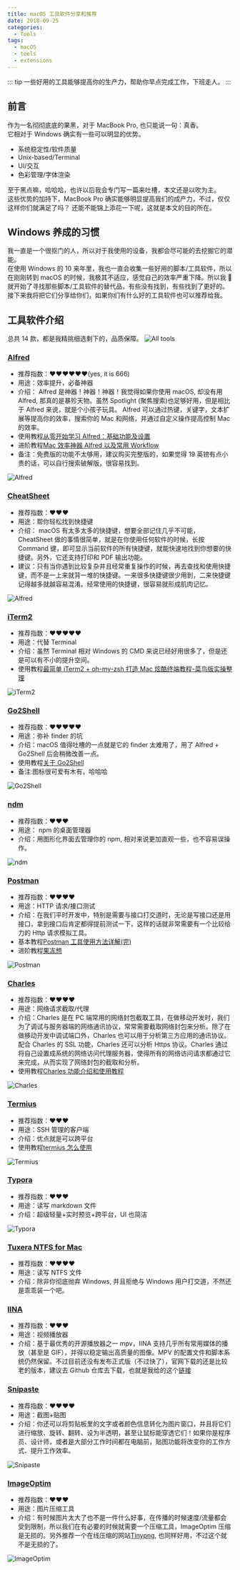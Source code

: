 ```yaml
---
title: macOS 工具软件分享和推荐
date: 2018-09-25
categories:
  - Tools
tags:
  - macOS
  - tools
  - extensions
---
```


::: tip
一些好用的工具能够提高你的生产力，帮助你早点完成工作，下班走人。
:::

<!-- more -->

## 前言

作为一名彻彻底底的果黑，对于 MacBook Pro, 也只能说一句：真香。  
它相对于 Windows 确实有一些可以明显的优势。

- 系统稳定性/软件质量
- Unix-based/Terminal
- UI/交互
- 色彩管理/字体渲染

至于黑点嘛，哈哈哈，也许以后我会专门写一篇来吐槽，本文还是以吹为主。  
这些优势的加持下，MacBook Pro 确实能够明显提高我们的成产力，不过，仅仅这样你们就满足了吗？
还能不能锦上添花一下呢，这就是本文的目的所在。

## Windows 养成的习惯

我一直是一个很抠门的人，所以对于我使用的设备，我都会尽可能的去挖掘它的潜能。  
在使用 Windows 的 10 来年里，我也一直会收集一些好用的脚本/工具软件，所以在刚刚转到 macOS 的时候，我极其不适应，感觉自己的效率严重下降。所以我  就开始了寻找那些脚本/工具软件的替代品，有些没有找到，有些找到了更好的。  
接下来我将把它们分享给你们，如果你们有什么好的工具软件也可以推荐给我。

## 工具软件介绍

总共 14 款，都是我精挑细选剩下的，品质保障。
![All tools](./images/macOS-tools/all-tools.png)

### [Alfred](https://www.alfredapp.com/)

- 推荐指数：❤️❤️❤️❤️❤️❤️(yes, it is 666)
- 用途：效率提升，必备神器
- 介绍： Alfred 是神器！神器！神器！我觉得如果你使用 macOS, 却没有用 Alfred, 那真的是暴殄天物。虽然 Spotlight (聚焦搜索)也足够好用，但是相比于 Alfred 来说，就是个小孩子玩具。 Alfred 可以通过热键，关键字，文本扩展等提高你的效率，搜索你的 Mac 和网络，并通过自定义操作提高控制 Mac 的效率。
- 使用教程[从零开始学习 Alfred：基础功能及设置](https://sspai.com/post/32979)
- 进阶教程[Mac 效率神器 Alfred 以及常用 Workflow](https://www.jianshu.com/p/0e78168da7ab)
- 备注：免费版的功能不太够用，建议购买完整版的，如果觉得 19 英镑有点小贵的话，可以自行搜索破解版，很容易找到。

![Alfred](./images/macOS-tools/alfred.png)

### [CheatSheet](https://www.mediaatelier.com/CheatSheet/)

- 推荐指数：❤️❤️❤️
- 用途：帮你轻松找到快捷键
- 介绍： macOS 有太多太多的快捷键，想要全部记住几乎不可能， CheatSheet 做的事情很简单，就是在你使用任何软件的时候，长按 Command 键，即可显示当前软件的所有快捷键，就能快速地找到你想要的快捷键。另外，它还支持打印和 PDF 输出功能。
- 建议：只有当你遇到比较复杂并且经常重复操作的时候，再去查找和使用快捷键，而不是一上来就背一堆的快捷键。一来很多快捷键很少用到，二来快捷键记得越多就越容易混淆。经常使用的快捷键，很容易就形成肌肉记忆。

![Alfred](./images/macOS-tools/cheatsheet.png)

### [iTerm2](https://www.iterm2.com)

- 推荐指数：❤️❤️❤️❤️❤️
- 用途：代替 Terminal
- 介绍：虽然 Terminal 相对 Windows 的 CMD 来说已经好用很多了，但是还是可以有不小的提升空间。
- 使用教程[最简单 iTerm2 + oh-my-zsh 打造 Mac 炫酷终端教程-菜鸟版实操整理](https://www.jianshu.com/p/53eb1075f627)

![iTerm2](./images/macOS-tools/iTerm2.png)

### [Go2Shell](http://zipzapmac.com/go2shell)

- 推荐指数：❤️❤️❤️❤️❤️
- 用途：弥补 finder 的坑
- 介绍：macOS 值得吐槽的一点就是它的 finder 太难用了，用了 Alfred + Go2Shell 后会稍微改善一点。
- 使用教程[关于 Go2Shell](https://www.jianshu.com/p/bae3a64ea762)
- 备注:图标很可爱有木有，哈哈哈

![Go2Shell](./images/macOS-tools/Go2Shell.png)

### [ndm](https://720kb.github.io/ndm/)

- 推荐指数：❤️❤️❤️
- 用途： npm 的桌面管理器
- 介绍：用图形化界面去管理你的 npm, 相对来说更加直观一些，也不容易误操作。

![ndm](./images/macOS-tools/ndm.png)

### [Postman](https://www.getpostman.com/)

- 推荐指数：❤️❤️❤️❤️
- 用途：HTTP 请求/接口测试
- 介绍：在我们平时开发中，特别是需要与接口打交道时，无论是写接口还是用接口，拿到接口后肯定都得提前测试一下，这样的话就非常需要有一个比较给力的 Http 请求模拟工具。
- 基本教程[Postman 工具使用方法详解(完)](https://meetes.top/2018/06/28/Postman%20%E5%B7%A5%E5%85%B7%E4%BD%BF%E7%94%A8%E6%96%B9%E6%B3%95%E8%AF%A6%E8%A7%A3/)
- 进阶教程[果冻想](https://www.jellythink.com/archives/category/tool-tutorials/postman)

![Postman](./images/macOS-tools/Postman.png)

### [Charles](https://www.charlesproxy.com/)

- 推荐指数：❤️❤️❤️❤️
- 用途：网络请求截取/代理
- 介绍：Charles 是在 PC 端常用的网络封包截取工具，在做移动开发时，我们为了调试与服务器端的网络通讯协议，常常需要截取网络封包来分析。除了在做移动开发中调试端口外，Charles 也可以用于分析第三方应用的通讯协议。配合 Charles 的 SSL 功能，Charles 还可以分析 Https 协议。Charles 通过将自己设置成系统的网络访问代理服务器，使得所有的网络访问请求都通过它来完成，从而实现了网络封包的截取和分析。
- 使用教程[Charles 功能介绍和使用教程](https://juejin.im/post/5b8350b96fb9a019d9246c4c)

![Charles](./images/macOS-tools/Charles.png)

### [Termius](https://www.termius.com/)

- 推荐指数：❤️❤️❤️
- 用途：SSH 管理的客户端
- 介绍：优点就是可以跨平台
- 使用教程[termius 怎么使用](https://www.jb51.net/softjc/594388.html)

![Termius](./images/macOS-tools/Termius.png)

### [Typora](https://typora.io/)

- 推荐指数：❤️❤️❤️
- 用途：读写 markdown 文件
- 介绍：超级轻量+实时预览+跨平台，UI 也简洁

![Typora](./images/macOS-tools/Typora.png)

### [Tuxera NTFS for Mac](https://www.tuxera.com/products/tuxera-ntfs-for-mac/)

- 推荐指数：❤️❤️❤️❤️
- 用途：读写 NTFS 文件
- 介绍：除非你彻底抛弃 Windows, 并且拒绝与 Windows 用户打交道，不然还是乖乖装一个吧。

### [IINA](https://github.com/lhc70000/iina/releases)

- 推荐指数：❤️❤️❤️
- 用途：视频播放器
- 介绍：基于最优秀的开源播放器之一 mpv，IINA 支持几乎所有常用媒体的播放（甚至是 GIF），并得以稳定输出高质量的图像。MPV 的配置文件和脚本系统仍然保留。不过目前还没有发布正式版（不过快了），官网下载的还是比较老的版本，建议去 Github 仓库去下载，也就是我给的这个[链接](https://github.com/lhc70000/iina/releases)

### [Snipaste](https://zh.snipaste.com/)

- 推荐指数：❤️❤️❤️❤️
- 用途：截图+贴图
- 介绍：你还可以将剪贴板里的文字或者颜色信息转化为图片窗口，并且将它们进行缩放、旋转、翻转、设为半透明，甚至让鼠标能穿透它们！如果你是程序员、设计师，或者是大部分工作时间都在电脑前，贴图功能将改变你的工作方式、提升工作效率。

![Snipaste](./images/macOS-tools/Snipaste.png)

### [ImageOptim](https://imageoptim.com/)

- 推荐指数：❤️❤️❤️
- 用途：图片压缩工具
- 介绍：有时候图片太大了也不是一件什么好事，在传播的时候速度/流量都会受到限制，所以我们在有必要的时候就需要一个压缩工具，ImageOptim 压缩是无损的。另外推荐一个在线压缩的网站[Tinypng](https://tinypng.com/), 也同样好用，不过这个就不是无损的了。

![ImageOptim](./images/macOS-tools/ImageOptim.png)
